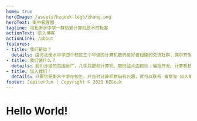 ```yaml
---
home: true
heroImage: /assets/hzgeek-logo/zhang.png
heroText: 衡中极客圈
tagline: 河北衡水中学一群热爱计算机技术的极客
actionText: 进入博客
actionLink: /about
features:
- title: 我们是谁？
  details: 由河北衡水中学四个校区三个年级的计算机数码爱好者组建的交流社群，偶尔开发项目。
- title: 我们做什么？
  details: 我们涉猎的范围很广，几乎只要和计算机、数码沾点边都玩：编程开发、计算机技巧、开源软件、摄影视频......
- title: 加入我们！
  details: 只要您是衡水中学在校生，并且对计算机数码有兴趣，就可以联系 青章浚 加入衡中极客圈。我们不要求您有多么强的技术或实力，来了，我们就是朋友！
footer: JupiterJun | Copyright © 2021 HZGeek
---
```


# Hello World! 


